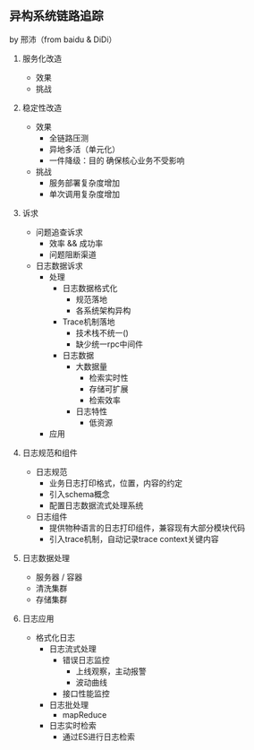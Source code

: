 ## 异构系统链路追踪
by 邢沛（from baidu & DiDi）

1. 服务化改造
    * 效果
    * 挑战
2. 稳定性改造
    * 效果
      * 全链路压测
      * 异地多活（单元化）
      * 一件降级：目的 确保核心业务不受影响
    * 挑战
      * 服务部署复杂度增加
      * 单次调用复杂度增加

3. 诉求
    * 问题追查诉求
      * 效率 && 成功率
      * 问题阻断渠道
    * 日志数据诉求
      * 处理
          * 日志数据格式化
            * 规范落地
            * 各系统架构异构
          * Trace机制落地
            * 技术栈不统一()            
            * 缺少统一rpc中间件
          * 日志数据
            * 大数据量
              * 检索实时性
              * 存储可扩展
              * 检索效率
            * 日志特性
              * 低资源
      * 应用

4. 日志规范和组件
    * 日志规范
      * 业务日志打印格式，位置，内容的约定
      * 引入schema概念
      * 配置日志数据流式处理系统
    * 日志组件
      * 提供物种语言的日志打印组件，兼容现有大部分模块代码
      * 引入trace机制，自动记录trace context关键内容

5. 日志数据处理
    * 服务器 / 容器
    * 清洗集群
    * 存储集群

6. 日志应用
    * 格式化日志
      * 日志流式处理
        * 错误日志监控
          * 上线观察，主动报警
          * 波动曲线
        * 接口性能监控
      * 日志批处理
        * mapReduce
      * 日志实时检索
        * 通过ES进行日志检索